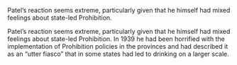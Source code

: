 Patel’s reaction seems extreme, particularly given that he himself had mixed feelings about state-led Prohibition.


Patel’s reaction seems extreme, particularly given that he himself had mixed feelings about state-led Prohibition. In 1939 he had been horrified with the implementation of Prohibition policies in the provinces and had described it as an “utter fiasco” that in some states had led to drinking on a larger scale.


